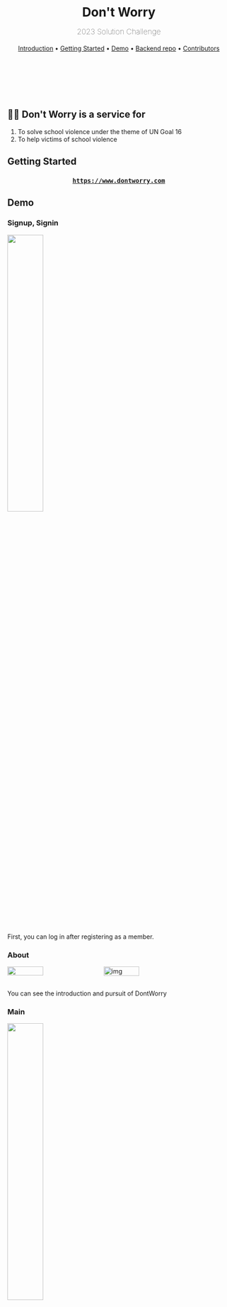 <br/><br/><br/><br/><br/>

<div align=center>

# <b>Don't Worry</b><p style="font-weight: 100; font-size: 17px">2023 Solution Challenge</p>

<a href="#Introduction">Introduction</a> •
<a href="#getting-started">Getting Started</a> •
<a href="#demo">Demo</a> •
<a href="#backend-repo">Backend repo</a> •
<a href="#contributors">Contributors</a>

</div>

<br/><br/><br/><br/><br/>

<div id="Introduction">

## 👊🏻 Don't Worry is a service for

</div>

1. To solve school violence under the theme of UN Goal 16
2. To help victims of school violence

## Getting Started

<div align="center">

<h3>

[`https://www.dontworry.com`](https://2023-dont-worry-solution-challenge.vercel.app/Signin)

</h3>

</div>

## Demo

### Signup, Signin

<img src="https://user-images.githubusercontent.com/63100352/227685856-56937d0d-8d35-47ae-b5d4-52efa4d95ef0.gif" width="40%" />

<br />

First, you can log in after registering as a member.

### About

<div style="display: flex">

<img src="https://user-images.githubusercontent.com/63100352/227689036-3b7eea2d-71f4-4524-8ff6-b53814ac7c83.gif" width="40%" />

<img width="40%" alt="img" src="https://user-images.githubusercontent.com/63100352/227688859-46cf91f7-d03a-4f25-be73-17cbb639647c.png" style="margin-left: 1rem"/>

</div>

<br />

You can see the introduction and pursuit of DontWorry

### Main

<img src="https://user-images.githubusercontent.com/63100352/227689349-e3a71066-1e8d-44e1-9afd-12e555695f4a.gif" width="40%" />

<br />

You'll see a welcome phrase and a report button

### Write

<div style="display: flex">

<img src="https://user-images.githubusercontent.com/63100352/227689726-df704273-4ec4-4217-9cac-07644223291f.gif" width="40%" />
<img src="https://user-images.githubusercontent.com/63100352/227689797-bf67b692-0b04-47b8-8a00-4de8818c8ab2.png" width="40%" style="margin-left: 1rem"/>

</div>

<br />

You can write on the write page.

You can register the title of the article, the date of the incident, related photos, and location.

### Report

<img src="https://user-images.githubusercontent.com/63100352/227694767-f8c00251-8b3c-4a3c-854d-025ef0a4695a.gif" width="100%" />

If you want to see what you wrote, there is a report button on the main page. You have to click the report button to see the list of posts you've written so far.

<img src="https://user-images.githubusercontent.com/63100352/223384060-e3eb9f1e-0435-4cc3-a9e5-9a5f92eb820d.gif" width="100%" />

You can search from the list of articles, and you can see the information of the article by entering the article.
With the pdf conversion feature, users collect evidence.

### imageFolder, imageFolderDetail

<div style="display: flex">

<img src="https://user-images.githubusercontent.com/63100352/227691394-1ec1abb7-6fe9-469c-b36a-f51e19b9f8ca.gif" width="40%" />

<img src="https://user-images.githubusercontent.com/63100352/227690869-4d6acc76-0087-47d3-a91b-cdca9778fec5.png" width="40%" style="margin-left: 1rem" />

</div>

<br />

The images folder page shows photos registered by the user on a monthly basis.
This can later become evidence and provide quick access when looking for photos or cases.

#### Help

<div style="display: flex">

<img src="https://user-images.githubusercontent.com/63100352/227690847-95a5df0a-ae13-43cb-aff8-8b3115e6378c.gif" width="40%" />
<img width="40%" src="https://user-images.githubusercontent.com/63100352/227695491-2ae7f119-97a7-4654-99de-d1f50599607c.png" style="margin-left: 1rem">

</div>

<br />

This is a help page that tells you where to get help.
Click on your country to tell you where to get help in that country.

<br />

In addition, various pages such as help page, law page, and recording function for each country are organized and developed.

## Backend repo

[2023-DontWorry-SolutionChallenge-BackEnd](https://github.com/GDSC-SKHU/2023-DontWorry-SolutionChallenge-BackEnd)

The project's backend repo can be found here.

## Contributors

| <img src="https://avatars.githubusercontent.com/u/50818389?v=4" width="150px" /> | <img src="https://avatars.githubusercontent.com/u/38286505?v=4" width="150px" /> | <img src="https://user-images.githubusercontent.com/63100352/227492140-86b2de5a-fc04-41c5-a359-cc587a89fba1.jpg" width="150px" /> | <img src="https://avatars.githubusercontent.com/u/80959635?v=4" width="150px" /> |
| :------------------------------------------------------------------------------: | :------------------------------------------------------------------------------: | :-------------------------------------------------------------------------------------------------------------------------------: | :------------------------------------------------------------------------------: |
|                  FE: [jaegwan kim](https://github.com/jaegwans)                  |                FE: [jaehun choi](https://github.com/zoeyourlife)                 |                                         FE: [seulhee han](https://github.com/hanseulhee)                                          |               BE: [myoungjin seo](https://github.com/myoungjinseo)               |

## License

**DontWorry** is applying the [MIT License](https://opensource.org/licenses/MIT).

<br/><br/>

<p align="center">
<img width="10%" alt="GDSC SKHU LOGO - rectangle" src="https://user-images.githubusercontent.com/63100352/227494775-64bbbcc8-5928-441a-a341-05c9b8367652.png">
</p>
